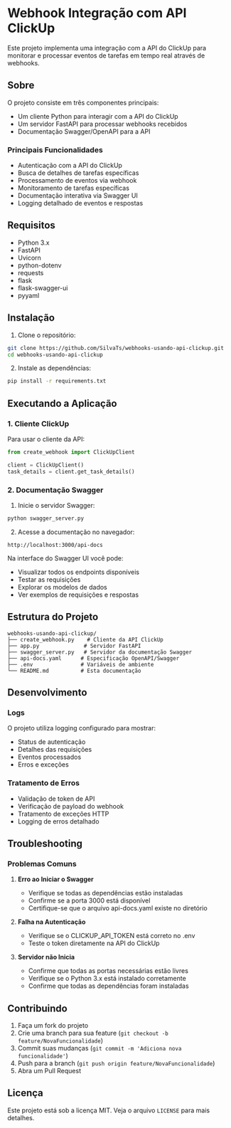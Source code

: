 # Webhook Integração com API ClickUp 

Este projeto implementa uma integração com a API do ClickUp para monitorar e processar eventos de tarefas em tempo real através de webhooks.

## Sobre

O projeto consiste em três componentes principais:
- Um cliente Python para interagir com a API do ClickUp
- Um servidor FastAPI para processar webhooks recebidos
- Documentação Swagger/OpenAPI para a API

### Principais Funcionalidades
- Autenticação com a API do ClickUp
- Busca de detalhes de tarefas específicas
- Processamento de eventos via webhook
- Monitoramento de tarefas específicas
- Documentação interativa via Swagger UI
- Logging detalhado de eventos e respostas

## Requisitos

- Python 3.x
- FastAPI
- Uvicorn
- python-dotenv
- requests
- flask
- flask-swagger-ui
- pyyaml

## Instalação

1. Clone o repositório:
```bash
git clone https://github.com/SilvaTs/webhooks-usando-api-clickup.git
cd webhooks-usando-api-clickup
```

2. Instale as dependências:
```bash
pip install -r requirements.txt
```

## Executando a Aplicação

### 1. Cliente ClickUp

Para usar o cliente da API:
```python
from create_webhook import ClickUpClient

client = ClickUpClient()
task_details = client.get_task_details()
```

### 2. Documentação Swagger

1. Inicie o servidor Swagger:
```bash
python swagger_server.py
```

2. Acesse a documentação no navegador:
```
http://localhost:3000/api-docs
```

Na interface do Swagger UI você pode:
- Visualizar todos os endpoints disponíveis
- Testar as requisições
- Explorar os modelos de dados
- Ver exemplos de requisições e respostas

## Estrutura do Projeto

```
webhooks-usando-api-clickup/
├── create_webhook.py    # Cliente da API ClickUp
├── app.py              # Servidor FastAPI
├── swagger_server.py   # Servidor da documentação Swagger
├── api-docs.yaml      # Especificação OpenAPI/Swagger
├── .env               # Variáveis de ambiente
└── README.md          # Esta documentação
```

## Desenvolvimento

### Logs
O projeto utiliza logging configurado para mostrar:
- Status de autenticação
- Detalhes das requisições
- Eventos processados
- Erros e exceções

### Tratamento de Erros
- Validação de token de API
- Verificação de payload do webhook
- Tratamento de exceções HTTP
- Logging de erros detalhado

## Troubleshooting

### Problemas Comuns

1. **Erro ao Iniciar o Swagger**
   - Verifique se todas as dependências estão instaladas
   - Confirme se a porta 3000 está disponível
   - Certifique-se que o arquivo api-docs.yaml existe no diretório

2. **Falha na Autenticação**
   - Verifique se o CLICKUP_API_TOKEN está correto no .env
   - Teste o token diretamente na API do ClickUp

3. **Servidor não Inicia**
   - Confirme que todas as portas necessárias estão livres
   - Verifique se o Python 3.x está instalado corretamente
   - Confirme que todas as dependências foram instaladas

## Contribuindo

1. Faça um fork do projeto
2. Crie uma branch para sua feature (`git checkout -b feature/NovaFuncionalidade`)
3. Commit suas mudanças (`git commit -m 'Adiciona nova funcionalidade'`)
4. Push para a branch (`git push origin feature/NovaFuncionalidade`)
5. Abra um Pull Request

## Licença

Este projeto está sob a licença MIT. Veja o arquivo `LICENSE` para mais detalhes.
